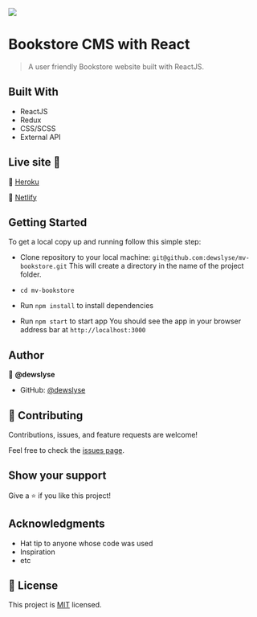 ![](https://img.shields.io/badge/Microverse-blueviolet)

# Bookstore CMS with React

> A user friendly Bookstore website built with ReactJS.


## Built With

- ReactJS
- Redux
- CSS/SCSS
- External API


## Live site 🚀

🔗 [Heroku](https://mv-bookstore.herokuapp.com/)

🔗 [Netlify](https://bookstore-dewslyse.netlify.app/)


## Getting Started

To get a local copy up and running follow this simple step:

- Clone repository to your local machine: 
`git@github.com:dewslyse/mv-bookstore.git`
This will create a directory in the name of the project folder.

- `cd mv-bookstore`
- Run `npm install` to install dependencies
- Run `npm start` to start app
You should see the app in your browser address bar at `http://localhost:3000`

## Author

👤 **@dewslyse**

- GitHub: [@dewslyse](https://github.com/dewslyse)

## 🤝 Contributing

Contributions, issues, and feature requests are welcome!

Feel free to check the [issues page](../../issues/).

## Show your support

Give a ⭐️ if you like this project!

## Acknowledgments

- Hat tip to anyone whose code was used
- Inspiration
- etc

## 📝 License

This project is [MIT](./LICENSE) licensed.
